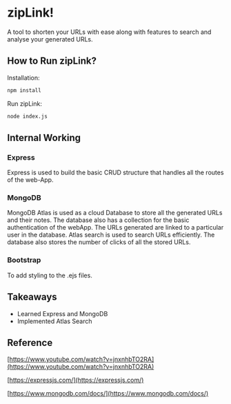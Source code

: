 

# zipLink!

A tool to shorten your URLs with ease along with features to search and analyse your generated URLs.

## How to Run zipLink?

Installation:

```bash
npm install
```

Run zipLink:

```bash
node index.js
```

## Internal Working

### Express

Express is used to build the basic CRUD structure that handles all the routes of the web-App.

### MongoDB

MongoDB Atlas is used as a cloud Database to store all the generated URLs and their notes. The database also has a collection for the basic authentication of the webApp. The URLs generated are linked to a particular user in the database. Atlas search is used to search URLs efficiently. The database also stores the number of clicks of all the stored URLs.

### Bootstrap

To add styling to the .ejs files.

## Takeaways

- Learned Express and MongoDB
- Implemented Atlas Search

## Reference

[https://www.youtube.com/watch?v=jnxnhbTO2RA](https://www.youtube.com/watch?v=jnxnhbTO2RA)

[https://expressjs.com/](https://expressjs.com/)

[https://www.mongodb.com/docs/](https://www.mongodb.com/docs/)

